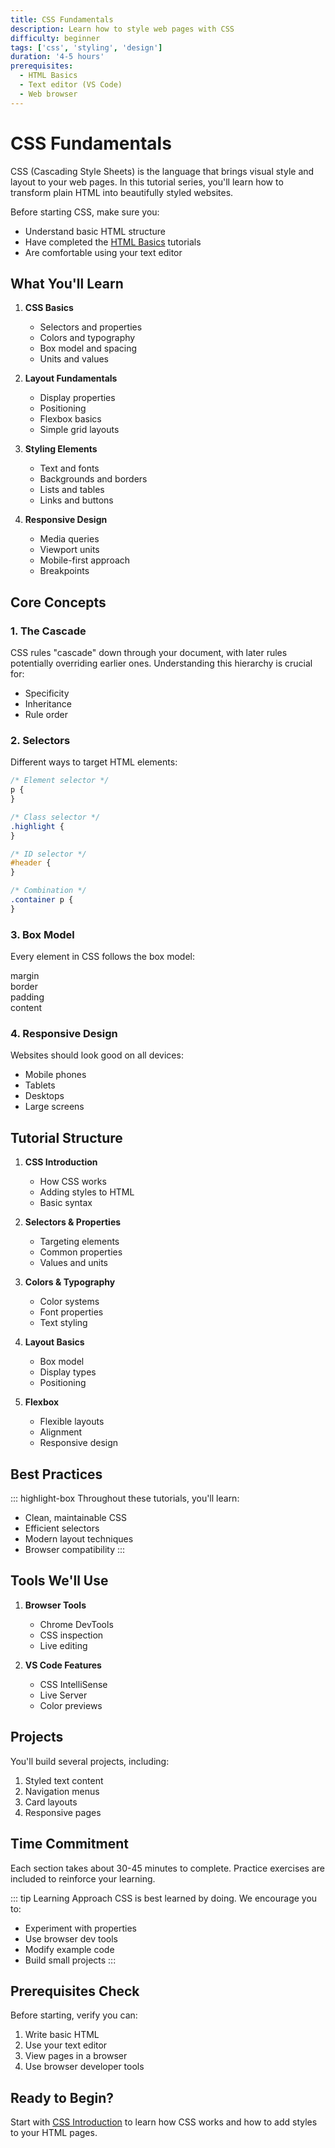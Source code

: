 ```yaml
---
title: CSS Fundamentals
description: Learn how to style web pages with CSS
difficulty: beginner
tags: ['css', 'styling', 'design']
duration: '4-5 hours'
prerequisites:
  - HTML Basics
  - Text editor (VS Code)
  - Web browser
---
```


<div class="tutorial-container">

# CSS Fundamentals

CSS (Cascading Style Sheets) is the language that brings visual style and layout to your web pages. In this tutorial series, you'll learn how to transform plain HTML into beautifully styled websites.

<div class="highlight-box">
Before starting CSS, make sure you:

- Understand basic HTML structure
- Have completed the [HTML Basics](/tutorials/beginner/html-basics/) tutorials
- Are comfortable using your text editor

</div>

## What You'll Learn

1. **CSS Basics**

   - Selectors and properties
   - Colors and typography
   - Box model and spacing
   - Units and values

2. **Layout Fundamentals**

   - Display properties
   - Positioning
   - Flexbox basics
   - Simple grid layouts

3. **Styling Elements**

   - Text and fonts
   - Backgrounds and borders
   - Lists and tables
   - Links and buttons

4. **Responsive Design**
   - Media queries
   - Viewport units
   - Mobile-first approach
   - Breakpoints

## Core Concepts

### 1. The Cascade

CSS rules "cascade" down through your document, with later rules potentially overriding earlier ones. Understanding this hierarchy is crucial for:

- Specificity
- Inheritance
- Rule order

### 2. Selectors

Different ways to target HTML elements:

```css
/* Element selector */
p {
}

/* Class selector */
.highlight {
}

/* ID selector */
#header {
}

/* Combination */
.container p {
}
```

### 3. Box Model

Every element in CSS follows the box model:

<div class="box-model-demo">
  <div class="margin">
    margin
    <div class="border">
      border
      <div class="padding">
        padding
        <div class="content">
          content
        </div>
      </div>
    </div>
  </div>
</div>

### 4. Responsive Design

Websites should look good on all devices:

- Mobile phones
- Tablets
- Desktops
- Large screens

## Tutorial Structure

1. **CSS Introduction**

   - How CSS works
   - Adding styles to HTML
   - Basic syntax

2. **Selectors & Properties**

   - Targeting elements
   - Common properties
   - Values and units

3. **Colors & Typography**

   - Color systems
   - Font properties
   - Text styling

4. **Layout Basics**

   - Box model
   - Display types
   - Positioning

5. **Flexbox**
   - Flexible layouts
   - Alignment
   - Responsive design

## Best Practices

::: highlight-box
Throughout these tutorials, you'll learn:

- Clean, maintainable CSS
- Efficient selectors
- Modern layout techniques
- Browser compatibility
  :::

## Tools We'll Use

1. **Browser Tools**

   - Chrome DevTools
   - CSS inspection
   - Live editing

2. **VS Code Features**
   - CSS IntelliSense
   - Live Server
   - Color previews

## Projects

You'll build several projects, including:

1. Styled text content
2. Navigation menus
3. Card layouts
4. Responsive pages

## Time Commitment

Each section takes about 30-45 minutes to complete. Practice exercises are included to reinforce your learning.

::: tip Learning Approach
CSS is best learned by doing. We encourage you to:

- Experiment with properties
- Use browser dev tools
- Modify example code
- Build small projects
  :::

## Prerequisites Check

Before starting, verify you can:

1. Write basic HTML
2. Use your text editor
3. View pages in a browser
4. Use browser developer tools

## Ready to Begin?

Start with [CSS Introduction](./01-introduction/) to learn how CSS works and how to add styles to your HTML pages.

</div>
